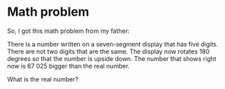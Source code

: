 # Math problem

So, I got this math problem from my father:

There is a number written on a seven-segment display that has five digits. There are not two digits that are the same. The display now rotates 180 degrees so that the number is upside down. The number that shows right now is 67 025 bigger than the real number.

What is the real number?
